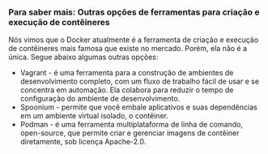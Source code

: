 ### Para saber mais: Outras opções de ferramentas para criação e execução de contêineres

Nós vimos que o Docker atualmente é a ferramenta de criação e execução de contêineres mais famosa que existe no mercado. Porém, ela não é a única. Segue abaixo algumas outras opções:

- Vagrant - é uma ferramenta para a construção de ambientes de desenvolvimento completo, com um fluxo de trabalho fácil de usar e se concentra em automação. Ela colabora para reduzir o tempo de configuração do ambiente de desenvolvimento.
- Spoonium - permite que você embale aplicativos e suas dependências em um ambiente virtual isolado, o contêiner.
- Podman - é uma ferramenta multiplataforma de linha de comando, open-source, que permite criar e gerenciar imagens de contêiner diretamente, sob licença Apache-2.0.